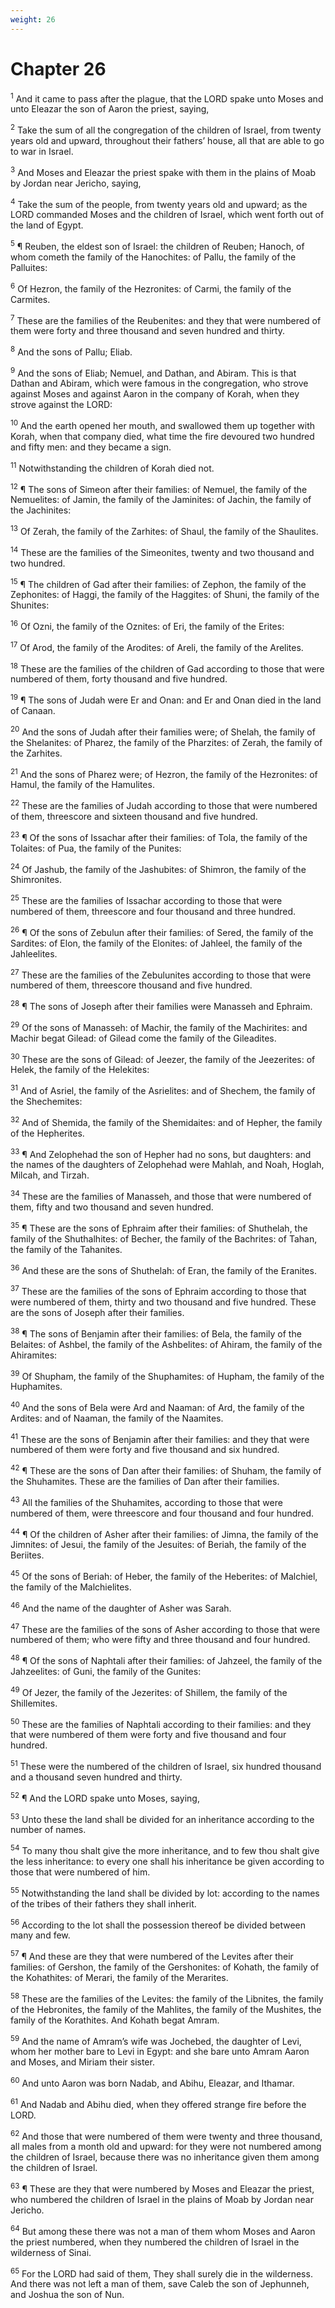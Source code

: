 ```yaml
---
weight: 26
---
```


# Chapter 26

<sup>1</sup> And it came to pass after the plague, that the LORD spake unto Moses and unto Eleazar the son of Aaron the priest, saying, 

<sup>2</sup> Take the sum of all the congregation of the children of Israel, from twenty years old and upward, throughout their fathers’ house, all that are able to go to war in Israel. 

<sup>3</sup> And Moses and Eleazar the priest spake with them in the plains of Moab by Jordan near Jericho, saying, 

<sup>4</sup> Take the sum of the people, from twenty years old and upward; as the LORD commanded Moses and the children of Israel, which went forth out of the land of Egypt. 

<sup>5</sup> ¶ Reuben, the eldest son of Israel: the children of Reuben; Hanoch, of whom cometh the family of the Hanochites: of Pallu, the family of the Palluites: 

<sup>6</sup> Of Hezron, the family of the Hezronites: of Carmi, the family of the Carmites. 

<sup>7</sup> These are the families of the Reubenites: and they that were numbered of them were forty and three thousand and seven hundred and thirty. 

<sup>8</sup> And the sons of Pallu; Eliab. 

<sup>9</sup> And the sons of Eliab; Nemuel, and Dathan, and Abiram. This is that Dathan and Abiram, which were famous in the congregation, who strove against Moses and against Aaron in the company of Korah, when they strove against the LORD: 

<sup>10</sup> And the earth opened her mouth, and swallowed them up together with Korah, when that company died, what time the fire devoured two hundred and fifty men: and they became a sign. 

<sup>11</sup> Notwithstanding the children of Korah died not. 

<sup>12</sup> ¶ The sons of Simeon after their families: of Nemuel, the family of the Nemuelites: of Jamin, the family of the Jaminites: of Jachin, the family of the Jachinites: 

<sup>13</sup> Of Zerah, the family of the Zarhites: of Shaul, the family of the Shaulites. 

<sup>14</sup> These are the families of the Simeonites, twenty and two thousand and two hundred. 

<sup>15</sup> ¶ The children of Gad after their families: of Zephon, the family of the Zephonites: of Haggi, the family of the Haggites: of Shuni, the family of the Shunites: 

<sup>16</sup> Of Ozni, the family of the Oznites: of Eri, the family of the Erites: 

<sup>17</sup> Of Arod, the family of the Arodites: of Areli, the family of the Arelites. 

<sup>18</sup> These are the families of the children of Gad according to those that were numbered of them, forty thousand and five hundred. 

<sup>19</sup> ¶ The sons of Judah were Er and Onan: and Er and Onan died in the land of Canaan. 

<sup>20</sup> And the sons of Judah after their families were; of Shelah, the family of the Shelanites: of Pharez, the family of the Pharzites: of Zerah, the family of the Zarhites. 

<sup>21</sup> And the sons of Pharez were; of Hezron, the family of the Hezronites: of Hamul, the family of the Hamulites. 

<sup>22</sup> These are the families of Judah according to those that were numbered of them, threescore and sixteen thousand and five hundred. 

<sup>23</sup> ¶ Of the sons of Issachar after their families: of Tola, the family of the Tolaites: of Pua, the family of the Punites: 

<sup>24</sup> Of Jashub, the family of the Jashubites: of Shimron, the family of the Shimronites. 

<sup>25</sup> These are the families of Issachar according to those that were numbered of them, threescore and four thousand and three hundred. 

<sup>26</sup> ¶ Of the sons of Zebulun after their families: of Sered, the family of the Sardites: of Elon, the family of the Elonites: of Jahleel, the family of the Jahleelites. 

<sup>27</sup> These are the families of the Zebulunites according to those that were numbered of them, threescore thousand and five hundred. 

<sup>28</sup> ¶ The sons of Joseph after their families were Manasseh and Ephraim. 

<sup>29</sup> Of the sons of Manasseh: of Machir, the family of the Machirites: and Machir begat Gilead: of Gilead come the family of the Gileadites. 

<sup>30</sup> These are the sons of Gilead: of Jeezer, the family of the Jeezerites: of Helek, the family of the Helekites: 

<sup>31</sup> And of Asriel, the family of the Asrielites: and of Shechem, the family of the Shechemites: 

<sup>32</sup> And of Shemida, the family of the Shemidaites: and of Hepher, the family of the Hepherites. 

<sup>33</sup> ¶ And Zelophehad the son of Hepher had no sons, but daughters: and the names of the daughters of Zelophehad were Mahlah, and Noah, Hoglah, Milcah, and Tirzah. 

<sup>34</sup> These are the families of Manasseh, and those that were numbered of them, fifty and two thousand and seven hundred. 

<sup>35</sup> ¶ These are the sons of Ephraim after their families: of Shuthelah, the family of the Shuthalhites: of Becher, the family of the Bachrites: of Tahan, the family of the Tahanites. 

<sup>36</sup> And these are the sons of Shuthelah: of Eran, the family of the Eranites. 

<sup>37</sup> These are the families of the sons of Ephraim according to those that were numbered of them, thirty and two thousand and five hundred. These are the sons of Joseph after their families. 

<sup>38</sup> ¶ The sons of Benjamin after their families: of Bela, the family of the Belaites: of Ashbel, the family of the Ashbelites: of Ahiram, the family of the Ahiramites: 

<sup>39</sup> Of Shupham, the family of the Shuphamites: of Hupham, the family of the Huphamites. 

<sup>40</sup> And the sons of Bela were Ard and Naaman: of Ard, the family of the Ardites: and of Naaman, the family of the Naamites. 

<sup>41</sup> These are the sons of Benjamin after their families: and they that were numbered of them were forty and five thousand and six hundred. 

<sup>42</sup> ¶ These are the sons of Dan after their families: of Shuham, the family of the Shuhamites. These are the families of Dan after their families. 

<sup>43</sup> All the families of the Shuhamites, according to those that were numbered of them, were threescore and four thousand and four hundred. 

<sup>44</sup> ¶ Of the children of Asher after their families: of Jimna, the family of the Jimnites: of Jesui, the family of the Jesuites: of Beriah, the family of the Beriites. 

<sup>45</sup> Of the sons of Beriah: of Heber, the family of the Heberites: of Malchiel, the family of the Malchielites. 

<sup>46</sup> And the name of the daughter of Asher was Sarah. 

<sup>47</sup> These are the families of the sons of Asher according to those that were numbered of them; who were fifty and three thousand and four hundred. 

<sup>48</sup> ¶ Of the sons of Naphtali after their families: of Jahzeel, the family of the Jahzeelites: of Guni, the family of the Gunites: 

<sup>49</sup> Of Jezer, the family of the Jezerites: of Shillem, the family of the Shillemites. 

<sup>50</sup> These are the families of Naphtali according to their families: and they that were numbered of them were forty and five thousand and four hundred. 

<sup>51</sup> These were the numbered of the children of Israel, six hundred thousand and a thousand seven hundred and thirty. 

<sup>52</sup> ¶ And the LORD spake unto Moses, saying, 

<sup>53</sup> Unto these the land shall be divided for an inheritance according to the number of names. 

<sup>54</sup> To many thou shalt give the more inheritance, and to few thou shalt give the less inheritance: to every one shall his inheritance be given according to those that were numbered of him. 

<sup>55</sup> Notwithstanding the land shall be divided by lot: according to the names of the tribes of their fathers they shall inherit. 

<sup>56</sup> According to the lot shall the possession thereof be divided between many and few. 

<sup>57</sup> ¶ And these are they that were numbered of the Levites after their families: of Gershon, the family of the Gershonites: of Kohath, the family of the Kohathites: of Merari, the family of the Merarites. 

<sup>58</sup> These are the families of the Levites: the family of the Libnites, the family of the Hebronites, the family of the Mahlites, the family of the Mushites, the family of the Korathites. And Kohath begat Amram. 

<sup>59</sup> And the name of Amram’s wife was Jochebed, the daughter of Levi, whom her mother bare to Levi in Egypt: and she bare unto Amram Aaron and Moses, and Miriam their sister. 

<sup>60</sup> And unto Aaron was born Nadab, and Abihu, Eleazar, and Ithamar. 

<sup>61</sup> And Nadab and Abihu died, when they offered strange fire before the LORD. 

<sup>62</sup> And those that were numbered of them were twenty and three thousand, all males from a month old and upward: for they were not numbered among the children of Israel, because there was no inheritance given them among the children of Israel. 

<sup>63</sup> ¶ These are they that were numbered by Moses and Eleazar the priest, who numbered the children of Israel in the plains of Moab by Jordan near Jericho. 

<sup>64</sup> But among these there was not a man of them whom Moses and Aaron the priest numbered, when they numbered the children of Israel in the wilderness of Sinai. 

<sup>65</sup> For the LORD had said of them, They shall surely die in the wilderness. And there was not left a man of them, save Caleb the son of Jephunneh, and Joshua the son of Nun. 



